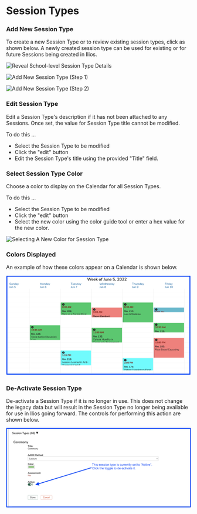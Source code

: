 # Session Types

### Add New Session Type

To create a new Session Type or to review existing session types, click as shown below. A newly created session type can be used for existing or for future Sessions being created in Ilios.

![Reveal School-level Session Type Details](../.gitbook/assets/new\_sess\_type1.png)

![Add New Session Type (Step 1)](../.gitbook/assets/new\_sess\_type2.png)

![Add New Session Type (Step 2)](../.gitbook/assets/new\_sess\_type3.png)

### Edit Session Type

Edit a Session Type's description if it has not been attached to any Sessions. Once set, the value for Session Type title cannot be modified.

To do this ...

* Select the Session Type to be modified
* Click the "edit" button
* Edit the Session Type's title using the provided "Title" field.

### Select Session Type Color

Choose a color to display on the Calendar for all Session Types.

To do this ...

* Select the Session Type to be modified
* Click the "edit" button
* Select the new color using the color guide tool or enter a hex value for the new color.

![Selecting A New Color for Session Type](../.gitbook/assets/edit\_sess\_type\_color1.png)

### Colors Displayed

An example of how these colors appear on a Calendar is shown below.

![](../.gitbook/assets/colors.png)

### De-Activate Session Type

De-activate a Session Type if it is no longer in use. This does not change the legacy data but will result in the Session Type no longer being available for use in Ilios going forward. The controls for performing this action are shown below.

![](<../.gitbook/assets/serssion type deactivate.png>)

